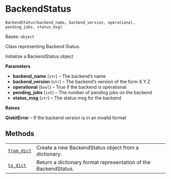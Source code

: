 # BackendStatus

<span id="undefined" />

`BackendStatus(backend_name, backend_version, operational, pending_jobs, status_msg)`

Bases: `object`

Class representing Backend Status.

Initialize a BackendStatus object

**Parameters**

*   **backend\_name** (`str`) – The backend’s name
*   **backend\_version** (`str`) – The backend’s version of the form X.Y.Z
*   **operational** (`bool`) – True if the backend is operational
*   **pending\_jobs** (`int`) – The number of pending jobs on the backend
*   **status\_msg** (`str`) – The status msg for the backend

**Raises**

**QiskitError** – If the backend version is in an invalid format

## Methods

|                                                                                                                                                                  |                                                                 |
| ---------------------------------------------------------------------------------------------------------------------------------------------------------------- | --------------------------------------------------------------- |
| [`from_dict`](qiskit.providers.models.BackendStatus.from_dict#qiskit.providers.models.BackendStatus.from_dict "qiskit.providers.models.BackendStatus.from_dict") | Create a new BackendStatus object from a dictionary.            |
| [`to_dict`](qiskit.providers.models.BackendStatus.to_dict#qiskit.providers.models.BackendStatus.to_dict "qiskit.providers.models.BackendStatus.to_dict")         | Return a dictionary format representation of the BackendStatus. |
